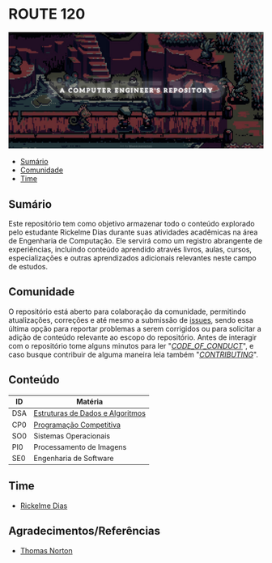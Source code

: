 # ROUTE 120

![Route 120 by Blueeyesnorton](./assets/route-120-blueeyesnorton.png)

- [Sumário](#sumário)
- [Comunidade](#comunidade)
- [Time](#time)

## Sumário

Este repositório tem como objetivo armazenar todo o conteúdo explorado pelo estudante Rickelme Dias durante suas atividades acadêmicas na área de Engenharia de Computação. Ele servirá como um registro abrangente de experiências, incluindo conteúdo aprendido através livros, aulas, cursos, especializações e outras aprendizados adicionais relevantes neste campo de estudos.

## Comunidade

O repositório está aberto para colaboração da comunidade, permitindo atualizações, correções e até mesmo a submissão de [issues](https://github.com/RickelmeDias/Route-120/issues), sendo essa última opção para reportar problemas a serem corrigidos ou para solicitar a adição de conteúdo relevante ao escopo do repositório. Antes de interagir com o repositório tome alguns minutos para ler "_[CODE_OF_CONDUCT](./CODE_OF_CONDUCT.md)_", e caso busque contribuir de alguma maneira leia também "_[CONTRIBUTING](./CONTRIBUTING.md)_".

## Conteúdo

| ID  | Matéria                                                            |
| --- | ------------------------------------------------------------------ |
| DSA | [Estruturas de Dados e Algoritmos](/data-structures-n-algorithms/) |
| CP0 | [Programação Competitiva](/competitive-programming/)               |
| SO0 | Sistemas Operacionais                                              |
| PI0 | Processamento de Imagens                                           |
| SE0 | Engenharia de Software                                             |

## Time

- [Rickelme Dias](https://github.com/RickelmeDias)

## Agradecimentos/Referências

- [Thomas Norton](https://www.instagram.com/blueeyesnorton/)
